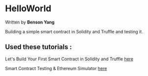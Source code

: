 # HelloWorld

Written by **Benson Yang**

Building a simple smart contract in Solidity and Truffle and testing it.

## Used these tutorials :

Let's Build Your First Smart Contract in Solidity and Truffle [here](https://medium.com/etherereum-salon/hello-ethereum-solan-contract-4643118a6119)

Smart Contract Testing & Ethereum Simulator [here](https://medium.com/etherereum-salon/eth-testing-472c2f73b4c3)
